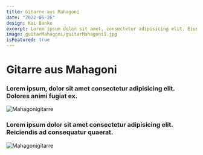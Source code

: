 ```yaml
---
title: Gitarre aus Mahagoni
date: "2022-06-26"
design: Kai Banke
excerpt: Lorem ipsum dolor sit amet, consectetur adipisicing elit. Eius soluta at nobis vel reiciendis expedita fuga commodi accusantium vitae praesentium accusamus excepturi, quia dicta, maiores architecto. Voluptatem fugit quisquam animi.
image: guitarMahagoni/guitarMahagoni1.jpg
isFeatured: true
---
```


# Gitarre aus Mahagoni

### Lorem ipsum, dolor sit amet consectetur adipisicing elit. Dolores animi fugiat ex.

![Mahagonigitarre](/images/guitarMahagoni/guitarMahagoni1.jpg "Gitarre Mahagoni")

### Lorem ipsum dolor sit amet consectetur adipisicing elit. Reiciendis ad consequatur quaerat.

![Mahagonigitarre](/images/guitarMahagoni/guitarMahagoni2.jpg "Mahagoni")
